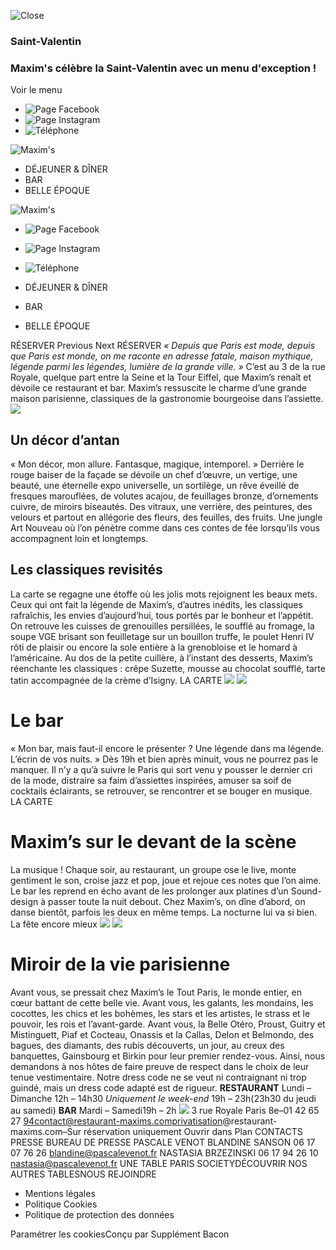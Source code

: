 ![Close](https://restaurant-maxims.com/wp-content/themes/paris-society-tables/public/img/popup_close.png)
### Saint-Valentin
### Maxim's célèbre la Saint-Valentin avec un menu d'exception ! 
Voir le menu
  * ![Page Facebook](https://restaurant-maxims.com/wp-content/uploads/2023/11/Sans-titre-1_0004_picto_0010_RS_picto_insta_bleu-copie-6.png)
  * ![Page Instagram](https://restaurant-maxims.com/wp-content/uploads/2023/11/Sans-titre-1_0008_picto_0006_RS_picto_insta_bleu-copie-7.png)
  * ![Téléphone](https://restaurant-maxims.com/wp-content/uploads/2023/11/Sans-titre-1_0003_picto_0011_RS_picto_insta_bleu-copie-5.png)


![Maxim's](https://restaurant-maxims.com/wp-content/uploads/2023/11/LOGO-Maxims36.png)
  * DÉJEUNER & DÎNER
  * BAR
  * BELLE ÉPOQUE


![Maxim's](https://restaurant-maxims.com/wp-content/uploads/2023/11/LOGO-Maxims36.png)
  * ![Page Facebook](https://restaurant-maxims.com/wp-content/uploads/2023/11/Sans-titre-1_0004_picto_0010_RS_picto_insta_bleu-copie-6.png)
  * ![Page Instagram](https://restaurant-maxims.com/wp-content/uploads/2023/11/Sans-titre-1_0008_picto_0006_RS_picto_insta_bleu-copie-7.png)
  * ![Téléphone](https://restaurant-maxims.com/wp-content/uploads/2023/11/Sans-titre-1_0003_picto_0011_RS_picto_insta_bleu-copie-5.png)


  * DÉJEUNER & DÎNER
  * BAR
  * BELLE ÉPOQUE


RÉSERVER
Previous Next
RÉSERVER
_« Depuis que Paris est mode, depuis que Paris est monde, on me raconte en adresse fatale, maison mythique, légende parmi les légendes, lumière de la grande ville. »_ C’est au 3 de la rue Royale, quelque part entre la Seine et la Tour Eiffel, que Maxim’s renaît et dévoile ce restaurant et bar. Maxim’s ressuscite le charme d’une grande maison parisienne, classiques de la gastronomie bourgeoise dans l’assiette.
![](https://restaurant-maxims.com/wp-content/uploads/2023/11/Digital-BD-Tables-Maxims-231024-013-683x1024.jpg)
## Un décor d’antan
« Mon décor, mon allure. Fantasque, magique, intemporel. » 
Derrière le rouge baiser de la façade se dévoile un chef d’œuvre, un vertige, une beauté, une éternelle expo universelle, un sortilège, un rêve éveillé de fresques marouflées, de volutes acajou, de feuillages bronze, d’ornements cuivre, de miroirs biseautés. Des vitraux, une verrière, des peintures, des velours et partout en allégorie des fleurs, des feuilles, des fruits. Une jungle Art Nouveau où l’on pénètre comme dans ces contes de fée lorsqu’ils vous accompagnent loin et longtemps. 
## Les classiques revisités 
La carte se regagne une étoffe où les jolis mots rejoignent les beaux mets. Ceux qui ont fait la légende de Maxim’s, d’autres inédits, les classiques rafraîchis, les envies d’aujourd’hui, tous portés par le bonheur et l’appétit. On retrouve les cuisses de grenouilles persillées, le soufflé au fromage, la soupe VGE brisant son feuilletage sur un bouillon truffe, le poulet Henri IV rôti de plaisir ou encore la sole entière à la grenobloise et le homard à l’américaine. 
Au dos de la petite cuillère, à l’instant des desserts, Maxim’s réenchante les classiques : crêpe Suzette, mousse au chocolat soufflé, tarte tatin accompagnée de la crème d’Isigny. 
LA CARTE
![](https://restaurant-maxims.com/wp-content/uploads/2023/11/Digital-BD-Tables-Maxims-231024-034-683x1024.jpg)
![](https://restaurant-maxims.com/wp-content/uploads/2023/11/Digital-BD-Tables-Maxims-231024-073-683x1024.jpg)
# Le bar 
« Mon bar, mais faut-il encore le présenter ? Une légende dans ma légende. L’écrin de vos nuits. »
Dès 19h et bien après minuit, vous ne pourrez pas le manquer. Il n’y a qu’à suivre le Paris qui sort venu y pousser le dernier cri de la mode, distraire sa faim d’assiettes inspirées, amuser sa soif de cocktails éclairants, se retrouver, se rencontrer et se bouger en musique.
LA CARTE
# Maxim’s sur le devant de la scène
La musique ! Chaque soir, au restaurant, un groupe ose le live, monte gentiment le son, croise jazz et pop, joue et rejoue ces notes que l’on aime. Le bar les reprend en écho avant de les prolonger aux platines d’un Sound- design à passer toute la nuit debout.
Chez Maxim’s, on dîne d’abord, on danse bientôt, parfois les deux en même temps. La nocturne lui va si bien. La fête encore mieux
![](https://restaurant-maxims.com/wp-content/uploads/2023/11/Digital-BD-Tables-Maxims-231024-062-683x1024.jpg)
![](https://restaurant-maxims.com/wp-content/uploads/2023/11/Digital-BD-Tables-Maxims-231024-079-683x1024.jpg)
# Miroir de la vie parisienne 
Avant vous, se pressait chez Maxim’s le Tout Paris, le monde entier, en cœur battant de cette belle vie. Avant vous, les galants, les mondains, les cocottes, les chics et les bohèmes, les stars et les artistes, le strass et le pouvoir, les rois et l’avant-garde. Avant vous, la Belle Otéro, Proust, Guitry et Mistinguett, Piaf et Cocteau, Onassis et la Callas, Delon et Belmondo, des bagues, des diamants, des rubis découverts, un jour, au creux des banquettes, Gainsbourg et Birkin pour leur premier rendez-vous.
Ainsi, nous demandons à nos hôtes de faire preuve de respect dans le choix de leur tenue vestimentaire. Notre dress code ne se veut ni contraignant ni trop guindé, mais un dress code adapté est de rigueur.
**RESTAURANT** Lundi – Dimanche
12h – 14h30 _Uniquement le week-end_
19h – 23h(23h30 du jeudi au samedi)
**BAR** Mardi – Samedi19h – 2h
![](https://restaurant-maxims.com/wp-content/uploads/2023/11/MONOGRAMME-MAXIMS-PLEIN-300x300.png)
3 rue Royale Paris 8e–01 42 65 27 94contact@restaurant-maxims.comprivatisation@restaurant-maxims.com–Sur réservation uniquement
Ouvrir dans Plan
CONTACTS PRESSE
BUREAU DE PRESSE PASCALE VENOT
BLANDINE SANSON 06 17 07 76 26 blandine@pascalevenot.fr
NASTASIA BRZEZINSKI 06 17 94 26 10 nastasia@pascalevenot.fr
UNE TABLE PARIS SOCIETYDÉCOUVRIR NOS AUTRES TABLESNOUS REJOINDRE
  * Mentions légales
  * Politique Cookies
  * Politique de protection des données


Paramétrer les cookiesConçu par Supplément Bacon
